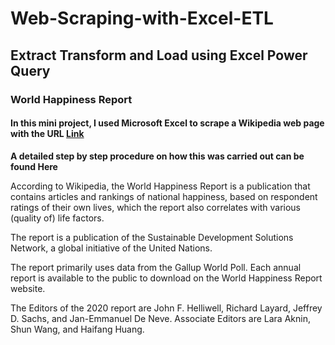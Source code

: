 # Web-Scraping-with-Excel-ETL

## **Extract Transform and Load using Excel Power Query**

### **World Happiness Report**

#### In this mini project, I used Microsoft Excel to scrape a Wikipedia web page with the URL [Link](https://en.wikipedia.org/wiki/World_Happiness_Report)

**A detailed step by step procedure on how this was carried out can be found Here**



According to Wikipedia, the World Happiness Report is a publication that contains articles and rankings of national happiness, based on respondent ratings of their own lives, which the report also correlates with various (quality of) life factors.

The report is a publication of the Sustainable Development Solutions Network, a global initiative of the United Nations.

The report primarily uses data from the Gallup World Poll. Each annual report is available to the public to download on the World Happiness Report website.

The Editors of the 2020 report are John F. Helliwell, Richard Layard, Jeffrey D. Sachs, and Jan-Emmanuel De Neve. Associate Editors are Lara Aknin, Shun Wang, and Haifang Huang.
